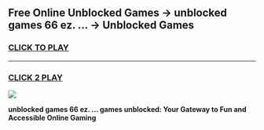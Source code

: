 
## Free Online Unblocked Games → unblocked games 66 ez. ... → Unblocked Games
<h3>
<a href="https://premium.freeplayer.one?title=unblocked_games_66_ez._...&ref=21F">CLICK TO PLAY</a></h3>
<hr>

<h3>
<a href="https://premium.freeplayer.one?title=unblocked_games_66_ez._...&ref=21F">CLICK 2 PLAY</a>
  
</h3>

<a href="https://premium.freeplayer.one?title=unblocked_games_66_ez._...&ref=21F/"><img src="https://clearcache.store/games.png"></a>


**unblocked games 66 ez. ... games unblocked: Your Gateway to Fun and Accessible Online Gaming**
